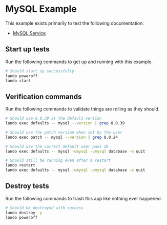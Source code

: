 MySQL Example
=============

This example exists primarily to test the following documentation:

* [MySQL Service](https://docs.devwithlando.io/tutorials/mysql.html)

Start up tests
--------------

Run the following commands to get up and running with this example.

```bash
# Should start up successfully
lando poweroff
lando start
```

Verification commands
---------------------

Run the following commands to validate things are rolling as they should.

```bash
# Should use 8.0.39 as the default version
lando exec defaults -- mysql --version | grep 8.0.39

# Should use the patch version when set by the user
lando exec patch -- mysql --version | grep 8.0.24

# Should use the correct default user pass db
lando exec defaults -- mysql -umysql -pmysql database -e quit

# Should still be running even after a restart
lando restart
lando exec defaults -- mysql -umysql -pmysql database -e quit
```

Destroy tests
-------------

Run the following commands to trash this app like nothing ever happened.

```bash
# Should be destroyed with success
lando destroy -y
lando poweroff
```
